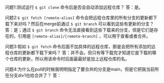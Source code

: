 问题1:测试运行 `$ git clone` 命令后是否会自动添加远程仓库？
答：是。

问题2:`$ git fetch [remote-alias]` 命令会把远程仓库里的所有分支的更新都下载下来对吗？然后在merge前通过 `$ git branch` 可以看到这些有更新的分支？
答：是；通过 `$ git branch` 命令无法直接看到这些下载来的分支，但是它们是存在的，引用是 `[remote-alias]/[remote-branch]` ，可以用于查看或者合并。

问题3:假如 `$ git fetch` 命令后面不加具体的远程仓库，那是会把所有添加的远程仓库的更新都下载下来吗？
答：并不会。但只有等下载完才知道它是下载的哪个仓库的更新，所以用该命令时后面最最好是加上远程仓库的名。

问题4:为什么在pull的时候我明明指定了要合并的分支是main，但是它把我当前所在分支div1也给合并了？
答：
